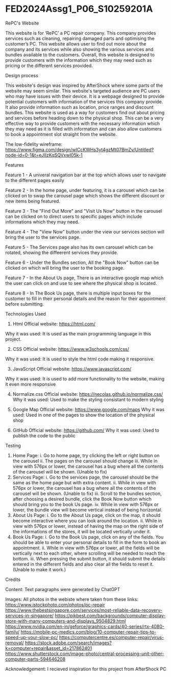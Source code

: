 # FED2024Assg1_P06_S10259201A
RePC's Website

This website is for ‘RePC’ a PC repair company. This company provides services such as cleaning, repairing damaged parts and optimising the customer’s PC. This website allows user to find out more about the company and its services while also showing the various services and bundles available to the customers. Overall, this website is designed to provide customers with the information which they may need such as pricing or the different services provided.



Design process

This website's design was inspired by AfterShock where some parts of the website may seem similar. This website's targeted audience are PC users who may have issues with their device. It is a webpage designed to provide potential customers with information of the services this company provide. It also provide information such as location, price ranges and discount bundles. This website is used as a way for customers find out about pricing and services before heading down to the physical shop. This can be a very effective way to provide customers with the necessary information which they may need as it is filled with information and can also allow customers to book a appointment slot straight from the website.

The low-fidelity wireframe: https://www.figma.com/design/wICcKWHs3yt4gzMt07BmZv/Untitled?node-id=0-1&t=eJIIzKqSQVxwI05k-1



Features

Feature 1 - A univeral navigation bar at the top which allows user to navigate to the different pages easily

Feature 2 - In the home page, under featuring, it is a carousel which can be clicked on to swap the carousel page which shows the different discount or new items being featured.

Feature 3 - The "Find Out More" and "Visit Us Now" button in the carousel can be clicked on to direct users to specific pages which include informations which they may need.

Feature 4 - The "View Now" button under the view our services section will bring the user to the services page.

Feature 5 - The Services page also has its own carousel which can be rotated, showing the diffeerent services they provide.

Feature 6 - Under the Bundles section, All the "Book Now" button can be clicked on which will bring the user to the booking page.

Feature 7 - In the About Us page, There is an interactive google map which the user can click on and use to see where the physical shop is located.

Feature 8 - In The Book Us page, there is multiple input boxes for the customer to fill in their personal details and the reason for their appointment before submitting.



Technologies Used

1. Html
Official website: https://html.com/

Why it was used: It is used as the main programming language in this project.


2. CSS
Official website: https://www.w3schools.com/css/

Why it was used: It is used to style the html code making it responsive.


3. JavaScript
Official website: https://www.javascript.com/

Why it was used: It is used to add more functionality to the website, making it even more responsive


4. Normalize.css
Official website: https://necolas.github.io/normalize.css/
Why it was used: Used to make the styling consistant to modern styling


5. Google Map
Official website: https://www.google.com/maps
Why it was used: Used in one of the pages to show the location of the physical shop


6. GitHub
Official website: https://github.com/
Why it was used: Used to publish the code to the public



Testing

1. Home Page:
i. Go to home page, try clicking the left or right button on the carousel
ii. The pages on the carousel should change
iii. While in view with 576px or lower, the carousel has a bug where all the contents of the carousel will be shown. (Unable to fix)
2. Services Page:
i. Go to the services page, the carousel should be the same as the home page but with extra content.
ii. While in view with 576px or lower, the carousel has a bug where all the contents of the carousel will be shown. (Unable to fix)
iii. Scroll to the bundles section, after choosing a desired bundle, click the Book Now button which should bring you to the book Us page.
iv. While in view with 576px or lower, the bundle view will become vertical instead of being horizontal.
3. About Us Page:
i. Go to the About Us page, click on the map, it should become interactive where you can look around the location.
ii. While in view with 576px or lower, instead of having the map on the right side of the informations of the stores, it will be located vertically under it.
4. Book Us Page:
i. Go to the Book Us page, click on any of the fields. You should be able to enter your personal details to fill in the form to book an appointment.
ii. While in view with 576px or lower, all the fields will be vertically next to each other, where scrolling will be needed to reach the bottom.
iii. When pressing the submit button, it should submit the details entered in the different fields and also clear all the fields to reset it. (Unable to make it work.)


Credits

Content:
Text paragraphs were generated by ChatGPT

Images:
All photos in the webiste where taken from these links:
https://www.istockphoto.com/photos/pc-repair
https://www.thebestsingapore.com/services/most-reliable-data-recovery-services-in-singapore/
https://pikbest.com/backgrounds/computer-display-store-with-many-computers-and-displays_9504829.html
https://www.nvidia.com/en-in/geforce/graphics-cards/40-series/rtx-4080-family/
https://mobile-pc-medics.com/blog/10-computer-repair-tips-to-speed-up-your-slow-pc/
https://computercentre.es/computer-repair/virus-removal/
https://stock.adobe.com/search/images?k=computer+repair&asset_id=217862401
https://www.shutterstock.com/image-photo/central-processing-unit-other-computer-parts-594646208

Acknowledgement:
I recieved inspiration for this project from AfterShock PC